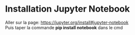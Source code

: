 # **Installation Jupyter Notebook**

Aller sur la page: https://jupyter.org/install#jupyter-notebook    
Puis taper la commande  **pip install notebook** dans le cmd


